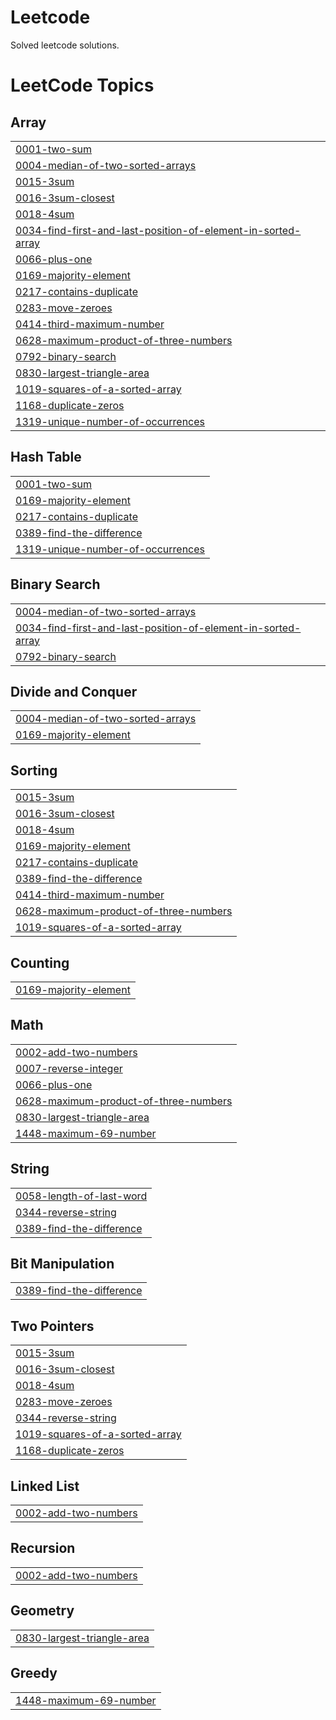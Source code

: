 # Leetcode
Solved leetcode solutions.

<!---LeetCode Topics Start-->
# LeetCode Topics
## Array
|  |
| ------- |
| [0001-two-sum](https://github.com/Reeja20040923/Leetcode/tree/master/0001-two-sum) |
| [0004-median-of-two-sorted-arrays](https://github.com/Reeja20040923/Leetcode/tree/master/0004-median-of-two-sorted-arrays) |
| [0015-3sum](https://github.com/Reeja20040923/Leetcode/tree/master/0015-3sum) |
| [0016-3sum-closest](https://github.com/Reeja20040923/Leetcode/tree/master/0016-3sum-closest) |
| [0018-4sum](https://github.com/Reeja20040923/Leetcode/tree/master/0018-4sum) |
| [0034-find-first-and-last-position-of-element-in-sorted-array](https://github.com/Reeja20040923/Leetcode/tree/master/0034-find-first-and-last-position-of-element-in-sorted-array) |
| [0066-plus-one](https://github.com/Reeja20040923/Leetcode/tree/master/0066-plus-one) |
| [0169-majority-element](https://github.com/Reeja20040923/Leetcode/tree/master/0169-majority-element) |
| [0217-contains-duplicate](https://github.com/Reeja20040923/Leetcode/tree/master/0217-contains-duplicate) |
| [0283-move-zeroes](https://github.com/Reeja20040923/Leetcode/tree/master/0283-move-zeroes) |
| [0414-third-maximum-number](https://github.com/Reeja20040923/Leetcode/tree/master/0414-third-maximum-number) |
| [0628-maximum-product-of-three-numbers](https://github.com/Reeja20040923/Leetcode/tree/master/0628-maximum-product-of-three-numbers) |
| [0792-binary-search](https://github.com/Reeja20040923/Leetcode/tree/master/0792-binary-search) |
| [0830-largest-triangle-area](https://github.com/Reeja20040923/Leetcode/tree/master/0830-largest-triangle-area) |
| [1019-squares-of-a-sorted-array](https://github.com/Reeja20040923/Leetcode/tree/master/1019-squares-of-a-sorted-array) |
| [1168-duplicate-zeros](https://github.com/Reeja20040923/Leetcode/tree/master/1168-duplicate-zeros) |
| [1319-unique-number-of-occurrences](https://github.com/Reeja20040923/Leetcode/tree/master/1319-unique-number-of-occurrences) |
## Hash Table
|  |
| ------- |
| [0001-two-sum](https://github.com/Reeja20040923/Leetcode/tree/master/0001-two-sum) |
| [0169-majority-element](https://github.com/Reeja20040923/Leetcode/tree/master/0169-majority-element) |
| [0217-contains-duplicate](https://github.com/Reeja20040923/Leetcode/tree/master/0217-contains-duplicate) |
| [0389-find-the-difference](https://github.com/Reeja20040923/Leetcode/tree/master/0389-find-the-difference) |
| [1319-unique-number-of-occurrences](https://github.com/Reeja20040923/Leetcode/tree/master/1319-unique-number-of-occurrences) |
## Binary Search
|  |
| ------- |
| [0004-median-of-two-sorted-arrays](https://github.com/Reeja20040923/Leetcode/tree/master/0004-median-of-two-sorted-arrays) |
| [0034-find-first-and-last-position-of-element-in-sorted-array](https://github.com/Reeja20040923/Leetcode/tree/master/0034-find-first-and-last-position-of-element-in-sorted-array) |
| [0792-binary-search](https://github.com/Reeja20040923/Leetcode/tree/master/0792-binary-search) |
## Divide and Conquer
|  |
| ------- |
| [0004-median-of-two-sorted-arrays](https://github.com/Reeja20040923/Leetcode/tree/master/0004-median-of-two-sorted-arrays) |
| [0169-majority-element](https://github.com/Reeja20040923/Leetcode/tree/master/0169-majority-element) |
## Sorting
|  |
| ------- |
| [0015-3sum](https://github.com/Reeja20040923/Leetcode/tree/master/0015-3sum) |
| [0016-3sum-closest](https://github.com/Reeja20040923/Leetcode/tree/master/0016-3sum-closest) |
| [0018-4sum](https://github.com/Reeja20040923/Leetcode/tree/master/0018-4sum) |
| [0169-majority-element](https://github.com/Reeja20040923/Leetcode/tree/master/0169-majority-element) |
| [0217-contains-duplicate](https://github.com/Reeja20040923/Leetcode/tree/master/0217-contains-duplicate) |
| [0389-find-the-difference](https://github.com/Reeja20040923/Leetcode/tree/master/0389-find-the-difference) |
| [0414-third-maximum-number](https://github.com/Reeja20040923/Leetcode/tree/master/0414-third-maximum-number) |
| [0628-maximum-product-of-three-numbers](https://github.com/Reeja20040923/Leetcode/tree/master/0628-maximum-product-of-three-numbers) |
| [1019-squares-of-a-sorted-array](https://github.com/Reeja20040923/Leetcode/tree/master/1019-squares-of-a-sorted-array) |
## Counting
|  |
| ------- |
| [0169-majority-element](https://github.com/Reeja20040923/Leetcode/tree/master/0169-majority-element) |
## Math
|  |
| ------- |
| [0002-add-two-numbers](https://github.com/Reeja20040923/Leetcode/tree/master/0002-add-two-numbers) |
| [0007-reverse-integer](https://github.com/Reeja20040923/Leetcode/tree/master/0007-reverse-integer) |
| [0066-plus-one](https://github.com/Reeja20040923/Leetcode/tree/master/0066-plus-one) |
| [0628-maximum-product-of-three-numbers](https://github.com/Reeja20040923/Leetcode/tree/master/0628-maximum-product-of-three-numbers) |
| [0830-largest-triangle-area](https://github.com/Reeja20040923/Leetcode/tree/master/0830-largest-triangle-area) |
| [1448-maximum-69-number](https://github.com/Reeja20040923/Leetcode/tree/master/1448-maximum-69-number) |
## String
|  |
| ------- |
| [0058-length-of-last-word](https://github.com/Reeja20040923/Leetcode/tree/master/0058-length-of-last-word) |
| [0344-reverse-string](https://github.com/Reeja20040923/Leetcode/tree/master/0344-reverse-string) |
| [0389-find-the-difference](https://github.com/Reeja20040923/Leetcode/tree/master/0389-find-the-difference) |
## Bit Manipulation
|  |
| ------- |
| [0389-find-the-difference](https://github.com/Reeja20040923/Leetcode/tree/master/0389-find-the-difference) |
## Two Pointers
|  |
| ------- |
| [0015-3sum](https://github.com/Reeja20040923/Leetcode/tree/master/0015-3sum) |
| [0016-3sum-closest](https://github.com/Reeja20040923/Leetcode/tree/master/0016-3sum-closest) |
| [0018-4sum](https://github.com/Reeja20040923/Leetcode/tree/master/0018-4sum) |
| [0283-move-zeroes](https://github.com/Reeja20040923/Leetcode/tree/master/0283-move-zeroes) |
| [0344-reverse-string](https://github.com/Reeja20040923/Leetcode/tree/master/0344-reverse-string) |
| [1019-squares-of-a-sorted-array](https://github.com/Reeja20040923/Leetcode/tree/master/1019-squares-of-a-sorted-array) |
| [1168-duplicate-zeros](https://github.com/Reeja20040923/Leetcode/tree/master/1168-duplicate-zeros) |
## Linked List
|  |
| ------- |
| [0002-add-two-numbers](https://github.com/Reeja20040923/Leetcode/tree/master/0002-add-two-numbers) |
## Recursion
|  |
| ------- |
| [0002-add-two-numbers](https://github.com/Reeja20040923/Leetcode/tree/master/0002-add-two-numbers) |
## Geometry
|  |
| ------- |
| [0830-largest-triangle-area](https://github.com/Reeja20040923/Leetcode/tree/master/0830-largest-triangle-area) |
## Greedy
|  |
| ------- |
| [1448-maximum-69-number](https://github.com/Reeja20040923/Leetcode/tree/master/1448-maximum-69-number) |
<!---LeetCode Topics End-->